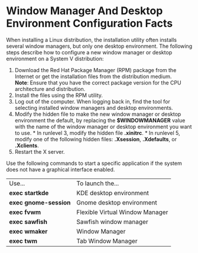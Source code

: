 # Window Manager And Desktop Environment Configuration Facts

When installing a Linux distribution, the installation utility often installs
several window managers, but only one desktop environment. The following steps
describe how to configure a new window manager or desktop environment on a
System V distribution:

  1. Download the Red Hat Package Manager (RPM) package from the Internet or get the installation files from the distribution medium.   
**Note**: Ensure that you have the correct package version for the CPU architecture and distribution.
  2. Install the files using the RPM utility.
  3. Log out of the computer. When logging back in, find the tool for selecting installed window managers and desktop environments.
  4. Modify the hidden file to make the new window manager or desktop environment the default, by replacing the **$WINDOWMANAGER** value with the name of the window manager or desktop environment you want to use.
    * In runlevel 3, modify the hidden file **.xinitrc**. 
    * In runlevel 5, modify one of the following hidden files: **.Xsession**, **.Xdefaults**, or **.Xclients**. 
  5. Restart the X server.

Use the following commands to start a specific application if the system does
not have a graphical interface enabled.

<table>

<tr> <td>Use...</td> <td>To launch the...</td>

</tr>

<tr> <td><b>exec startkde</b></td> <td>KDE desktop environment </td>

</tr>

<tr> <td><b>exec gnome-session</b></td> <td>Gnome desktop environment </td>

</tr>

<tr> <td><b>exec fvwm</b></td> <td>Flexible Virtual Window Manager</td>

</tr>

<tr> <td><b>exec</b> <b>sawfish</b></td> <td>Sawfish window manager</td>

</tr>

<tr> <td><b>exec</b> <b>wmaker</b></td> <td>Window Manager</td>

</tr>

<tr> <td><b>exec</b> <b>twm</b></td> <td>Tab Window Manager</td>

</tr> </table>

